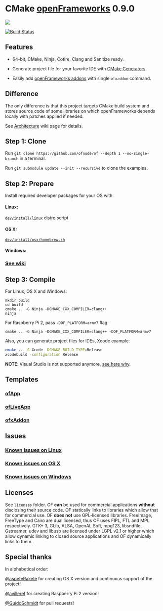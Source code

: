 CMake [openFrameworks](https://github.com/openframeworks/openFrameworks) 0.9.0
==============================================================================

![](http://i.imgur.com/wKDVkN6.png)

[![Build Status](https://travis-ci.org/ofnode/of.svg?branch=master)](https://travis-ci.org/ofnode/of)


Features
--------

 - 64-bit, CMake, Ninja, Cotire, Clang and Sanitize ready.

 - Generate project file for your favorite IDE with [CMake Generators](http://www.cmake.org/cmake/help/v3.0/manual/cmake-generators.7.html#extra-generators).
 
 - Easily add [openFrameworks addons](http://ofxaddons.com) with single `ofxaddon` command.


Difference
----------

The only difference is that this project targets CMake build system and stores source code of some libraries on which openFrameworks depends locally with patches applied if needed.

See [Architecture](https://github.com/ofnode/of/wiki/Architecture) wiki page for details.


Step 1: Clone
-------------

Run `git clone https://github.com/ofnode/of --depth 1 --no-single-branch` in a terminal.

Run `git submodule update --init --recursive` to clone the examples.

Step 2: Prepare
---------------

Install required developer packages for your OS with:

#### Linux:

[`dev/install/linux`](https://github.com/ofnode/of/tree/master/dev/install/linux) distro script

#### OS X:

[`dev/install/osx/homebrew.sh`](https://github.com/ofnode/of/tree/master/dev/install/osx/homebrew.sh)

#### Windows:

### [See wiki](https://github.com/ofnode/of/wiki/Instructions-for-Windows)


Step 3: Compile
---------------

For Linux, OS X and Windows:

```
mkdir build
cd build
cmake .. -G Ninja -DCMAKE_CXX_COMPILER=clang++
ninja
```

For Raspberry Pi 2, pass `-DOF_PLATFORM=armv7` flag:

```
cmake .. -G Ninja -DCMAKE_CXX_COMPILER=clang++ -DOF_PLATFORM=armv7
```

Also, you can generate project files for IDEs, Xcode example:

```bash
cmake .. -G Xcode -DCMAKE_BUILD_TYPE=Release
xcodebuild -configuration Release
```

**NOTE**: Visual Studio is not supported anymore, [see here why](https://github.com/ofnode/of/wiki/On-removing-support-for-MSVC).


Templates
---------

### [ofApp](https://github.com/ofnode/ofApp)
### [ofLiveApp](https://github.com/ofnode/ofLiveApp)
### [ofxAddon](https://github.com/ofnode/ofxAddon)


Issues
------

### [Known issues on Linux](https://gist.github.com/0470684110f443ce3f01)
### [Known issues on OS X](https://gist.github.com/85bda4b8cf8016210e4a)
### [Known issues on Windows](https://gist.github.com/9e7635b1a51f65f72062)


Licenses
--------

See `licenses` folder. OF **can** be used for commercial applications **without** disclosing their source code. OF statically links to libraries which allow that for commercial use. OF **does not** use GPL-licensed libraries. FreeImage, FreeType and Cairo are dual licensed, thus OF uses FIPL, FTL and MPL respectively. GTK+ 3, GLib, ALSA, OpenAL Soft, mpg123, libsndfile, Gstreamer, udev and libusb are licensed under LGPL v2.1 or higher which allow dynamic linking to closed source applications and OF dynamically links to them.

Special thanks
--------------

In alphabetical order:

[@aspeteRakete](https://github.com/aspeteRakete) for creating OS X version and continuous support of the project!

[@avilleret](https://github.com/avilleret) for creating Raspberry Pi 2 version!

[@GuidoSchmidt](https://github.com/GuidoSchmidt) for pull requests!
